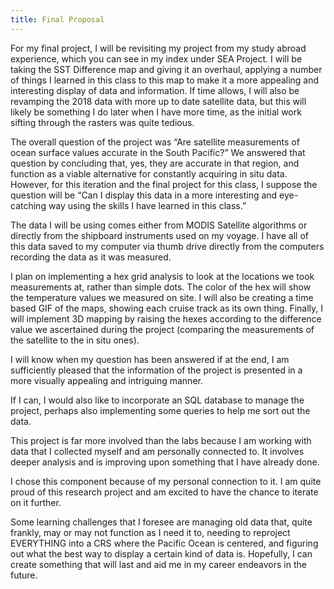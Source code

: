 ```yaml
---
title: Final Proposal
---
```


For my final project, I will be revisiting my project from my study abroad experience, which you can see in my index under SEA Project. I will be taking the SST Difference map and giving it an overhaul, applying a number of things I learned in this class to this map to make it a more appealing and interesting display of data and information. If time allows, I will also be revamping the 2018 data with more up to date satellite data, but this will likely be something I do later when I have more time, as the initial work sifting through the rasters was quite tedious.

The overall question of the project was “Are satellite measurements of ocean surface values accurate in the South Pacific?” We answered that question by concluding that, yes, they are accurate in that region, and function as a viable alternative for constantly acquiring in situ data. However, for this iteration and the final project for this class, I suppose the question will be “Can I display this data in a more interesting and eye-catching way using the skills I have learned in this class.”

The data I will be using comes either from MODIS Satellite algorithms or directly from the shipboard instruments used on my voyage. I have all of this data saved to my computer via thumb drive directly from the computers recording the data as it was measured.

I plan on implementing a hex grid analysis to look at the locations we took measurements at, rather than simple dots. The color of the hex will show the temperature values we measured on site. I will also be creating a time based GIF of the maps, showing each cruise track as its own thing. Finally, I will implement 3D mapping by raising the hexes according to the difference value we ascertained during the project (comparing the measurements of the satellite to the in situ ones).

I will know when my question has been answered if at the end, I am sufficiently pleased that the information of the project is presented in a more visually appealing and intriguing manner.

If I can, I would also like to incorporate an SQL database to manage the project, perhaps also implementing some queries to help me sort out the data.

This project is far more involved than the labs because I am working with data that I collected myself and am personally connected to. It involves deeper analysis and is improving upon something that I have already done.

I chose this component because of my personal connection to it. I am quite proud of this research project and am excited to have the chance to iterate on it further. 

Some learning challenges that I foresee are managing old data that, quite frankly, may or may not function as I need it to, needing to reproject EVERYTHING into a CRS where the Pacific Ocean is centered, and figuring out what the best way to display a certain kind of data is. Hopefully, I can create something that will last and aid me in my career endeavors in the future.
